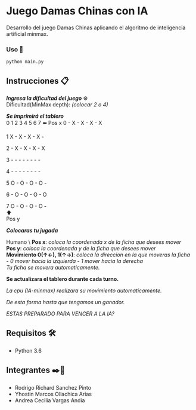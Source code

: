 # Juego Damas Chinas con IA

Desarrollo del juego Damas Chinas aplicando el algoritmo de inteligencia artificial minmax.


### Uso 🔧

```
python main.py

```

## Instrucciones 📋

_**Ingresa la dificultad del juego**_ ⚙️ \
 Dificultad(MinMax depth): _(colocar 2 o 4)_

_**Se imprimirá el tablero**_ \
  0 1 2 3 4 5 6 7   ⬅️ Pos x
0 - X - X - X - X 

1 X - X - X - X - 

2 - X - X - X - X 

3 - - - - - - - - 

4 - - - - - - - - 

5 O - O - O - O - 

6 - O - O - O - O 

7 O - O - O - O - \
⬆️ \
Pos y

_**Colocaras tu jugada**_

Humano \ 
**Pos x**: _coloca la coordenada x de la ficha que desees mover_ \
**Pos y**: _coloca la coordenada y de la ficha que desees mover_ \
**Movimiento 0(↑←), 1(↑→)**: _coloca la direccion en la que moveras la ficha_ \
			     - _0 mover hacia la izquierda_
			     - _1 mover hacia la derecha_
\
_Tu ficha se movera automaticamente._

**Se actualizara el tablero durante cada turno.**

_La cpu (IA-minmax) realizara su movimiento automaticamente._

_De esta forma hasta que tengamos un ganador._

_ESTAS PREPARADO PARA VENCER A LA IA?_

## Requisitos 🛠️

- Python 3.6

## Integrantes ✒️📄

- Rodrigo Richard Sanchez Pinto
- Yhostin Marcos Ollachica Arias
- Andrea Cecilia Vargas Andia




